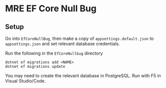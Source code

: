 # MRE EF Core Null Bug

## Setup
Go into `EfCoreNullBug`, then make a copy of `appsettings.default.json` to `appsettings.json` and set relevant database credentials.

Run the following in the `EfCoreNullbug` directory
```
dotnet ef migrations add <NAME>
dotnet ef migrations update
```

You may need to create the relevant database in PostgreSQL.
Run with F5 in Visual Studio/Code.
